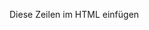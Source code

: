 
Diese Zeilen im HTML einfügen
<div id="wrapper"></div>  
<link rel="stylesheet" href="js/editor/editor.css">
<script src="js/editor/editor.js"></script>
<!-- IStyle für Kontextmenu -->
